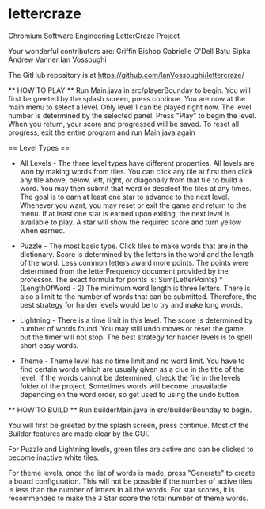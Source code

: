 # lettercraze
Chromium Software Engineering LetterCraze Project

Your wonderful contributors are:
Griffin Bishop
Gabrielle O'Dell
Batu Sipka
Andrew Vanner
Ian Vossoughi

The GitHub repository is at https://github.com/IanVossoughi/lettercraze/

** HOW TO PLAY **
Run Main.java in src/playerBounday to begin.
You will first be greeted by the splash screen, press continue.
You are now at the main menu to select a level. Only level 1 can 
be played right now. The level number is determined by the selected panel.
Press "Play" to begin the level.
When you return, your score and progressed will be saved.
To reset all progress, exit the entire program and run Main.java again

== Level Types ==

- All Levels -
The three level types have different properties. All levels are won by
making words from tiles. You can click any tile at first then click 
any tile above, below, left, right, or diagonally from that tile to build 
a word. You may then submit that word or deselect the tiles at any times.
The goal is to earn at least one star to advance to the next level.
Whenever you want, you may reset or exit the game and return to the menu.
If at least one star is earned upon exiting, the next level is available to play. 
A star will show the required score and turn yellow when earned.

- Puzzle - 
The most basic type. Click tiles to make words that are in the dictionary. 
Score is determined by the letters in the word and the length of the word. 
Less common letters award more points. The points were determined
from the letterFrequency document provided by the professor.
The exact formula for points is: Sum(LetterPoints) * (LengthOfWord - 2)
The minimum word length is three letters. There is also a limit to the number 
of words that can be submitted. Therefore, the best strategy for harder levels 
would be to try and make long words.

- Lightning -
There is a time limit in this level. 
The score is determined by number of words found.
You may still undo moves or reset the game, but the timer will not stop.
The best strategy for harder levels is to spell short easy words.

- Theme -
Theme level has no time limit and no word limit.
You have to find certain words which are usually given as a clue in the title 
of the level. If the words cannot be determined, check the file in the levels 
folder of the project. Sometimes words will become unavailable depending on 
the word order, so get used to using the undo button.


** HOW TO BUILD **
Run builderMain.java in src/builderBounday to begin.

You will first be greeted by the splash screen, press continue. Most of the Builder 
features are made clear by the GUI.

For Puzzle and Lightning levels, green tiles are active and
can be clicked to become inactive white tiles.

For theme levels, once the list of words is made, press "Generate" to create a board 
configuration. This will not be possible if the number of active tiles is less than 
the number of letters in all the words. For star scores, it is recommended to make 
the 3 Star score the total number of theme words.